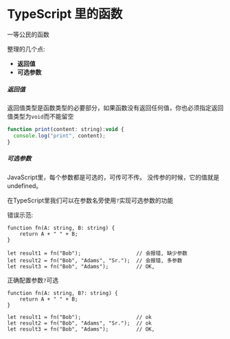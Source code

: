 # TypeScript 里的函数



一等公民的函数



整理的几个点:

* **返回值**
* **可选参数**





##### 返回值

返回值类型是函数类型的必要部分，如果函数没有返回任何值，你也必须指定返回值类型为`void`而不能留空

```js
function print(content: string):void {
  console.log("print", content);
}
```



##### 可选参数

JavaScript里，每个参数都是可选的，可传可不传。 没传参的时候，它的值就是undefined。 

在TypeScript里我们可以在参数名旁使用`?`实现可选参数的功能

错误示范:

```
function fn(A: string, B: string) {
    return A + " " + B;
}

let result1 = fn("Bob");                  // 会报错, 缺少参数
let result2 = fn("Bob", "Adams", "Sr.");  // 会报错, 多参数
let result3 = fn("Bob", "Adams");         // OK, 
```

正确配置参数`?`可选

```
function fn(A: string, B?: string) {
    return A + " " + B;
}

let result1 = fn("Bob");                  // ok
let result2 = fn("Bob", "Adams", "Sr.");  // ok
let result3 = fn("Bob", "Adams");         // OK, 
```

